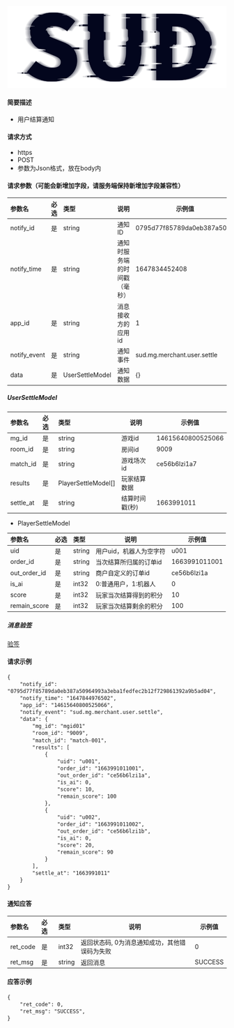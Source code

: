#

![SUD](../../../Resource/logo.png)

#### 简要描述

- 用户结算通知

#### 请求方式
- https
- POST
- 参数为Json格式，放在body内

#### 请求参数（可能会新增加字段，请服务端保持新增加字段兼容性）

| 参数名          | 必选  | 类型              | 说明             | 示例值                         |
|:-------------|:----|:----------------|----------------|-----------------------------|
| notify_id    | 是   | string          | 通知ID           | 0795d77f85789da0eb387a5096  |
| notify_time  | 是   | string          | 通知时服务端的时间戳（毫秒） | 1647834452408               |
| app_id       | 是   | string          | 消息接收方的应用id     | 1                           |
| notify_event | 是   | string          | 通知事件           | sud.mg.merchant.user.settle |
| data         | 是   | UserSettleModel | 通知数据           | {}                          |

##### UserSettleModel

| 参数名       | 必选  | 类型                  | 说明       | 示例值               |
|:----------|:----|:--------------------|----------|-------------------|
| mg_id     | 是   | string              | 游戏id     | 14615640800525066 |
| room_id   | 是   | string              | 房间id     | 9009              |
| match_id  | 是   | string              | 游戏场次id   | ce56b6lzi1a7      |
| results   | 是   | PlayerSettleModel[] | 玩家结算数据   | <br>              |
| settle_at | 是   | string              | 结算时间戳(秒) | 1663991011        |

- PlayerSettleModel

| 参数名          | 必选  | 类型     | 说明            | 示例值           |
|:-------------|:----|:-------|---------------|---------------|
| uid          | 是   | string | 用户uid，机器人为空字符 | u001          |
| order_id     | 是   | string | 当次结算所归属的订单id  | 1663991011001 |
| out_order_id | 是   | string | 商户自定义的订单id    | ce56b6lzi1a   |
| is_ai        | 是   | int32  | 0:普通用户，1:机器人  | 0             |
| score        | 是   | int32  | 玩家当次结算得到的积分   | 10            |
| remain_score | 是   | int32  | 玩家当次结算剩余的积分   | 100           |

##### 消息验签
[验签](../CallbackSignatureVerify.md)

#### 请求示例
```
{
	"notify_id": "0795d77f85789da0eb387a50964993a3eba1fedfec2b12f729861392a9b5ad04",
	"notify_time": "1647844976502",
	"app_id": "14615640800525066",
	"notify_event": "sud.mg.merchant.user.settle",
	"data": {
		"mg_id": "mgid01"
		"room_id": "9009",
		"match_id": "match-001"，
		"results": [
			{
				"uid": "u001",
				"order_id": "1663991011001",
				"out_order_id": "ce56b6lzi1a",
				"is_ai": 0,
				"score": 10,
				"remain_score": 100
			},
			{
				"uid": "u002",
				"order_id": "1663991011002",
				"out_order_id": "ce56b6lzi1b",
				"is_ai": 0,
				"score": 20,
				"remain_score": 90
			}
		],
		"settle_at": "1663991011"
	}
}
```
#### 通知应答
| 参数名      | 必选  | 类型     | 说明                       | 示例值     |
|:---------|:----|:-------|--------------------------|---------|
| ret_code | 是   | int32  | 返回状态码, 0为消息通知成功，其他错误码为失败 | 0       |
| ret_msg  | 是   | string | 返回消息                     | SUCCESS |

#### 应答示例
```
{
	"ret_code": 0,
	"ret_msg": "SUCCESS",
}
```
